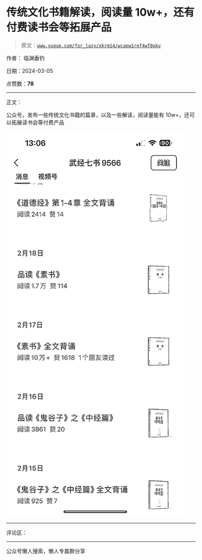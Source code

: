 # 传统文化书籍解读，阅读量 10w+，还有付费读书会等拓展产品

> 原文：[`www.yuque.com/for_lazy/xkrm14/wcapw1ref4wf8pkv`](https://www.yuque.com/for_lazy/xkrm14/wcapw1ref4wf8pkv)

作者： 临渊垂钓

日期：2024-03-05

点赞数：**78**

* * *

正文：

公众号，发布一些传统文化书籍的篇章，以及一些解读，阅读量能有 10w+，还可以拓展读书会等付费产品

![](img/7bf1843896d38e1a5a4551a06225abc6.png)

* * *

评论区：

* * *

公众号懒人搜索，懒人专属群分享